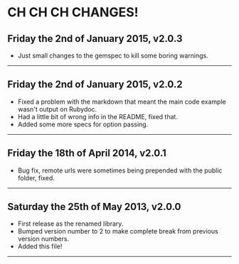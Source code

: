 # CH CH CH CHANGES! #

## Friday the 2nd of January 2015, v2.0.3 ##

* Just small changes to the gemspec to kill some boring warnings.

----


## Friday the 2nd of January 2015, v2.0.2 ##

* Fixed a problem with the markdown that meant the main code example wasn't output on Rubydoc.
* Had a little bit of wrong info in the README, fixed that.
* Added some more specs for option passing.

----


## Friday the 18th of April 2014, v2.0.1 ##

* Bug fix, remote urls were sometimes being prepended with the public folder, fixed.

----


## Saturday the 25th of May 2013, v2.0.0 ##

* First release as the renamed library.
* Bumped version number to 2 to make complete break from previous version numbers.
* Added this file!

----
